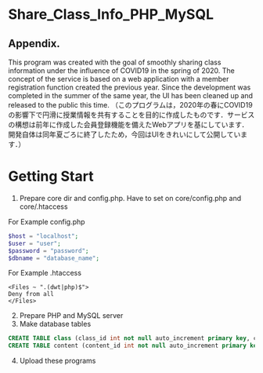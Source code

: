 # Share_Class_Info_PHP_MySQL

## Appendix.

This program was created with the goal of smoothly sharing class information under the influence of COVID19 in the spring of 2020. The concept of the service is based on a web application with a member registration function created the previous year. Since the development was completed in the summer of the same year, the UI has been cleaned up and released to the public this time.
（このプログラムは，2020年の春にCOVID19の影響下で円滑に授業情報を共有することを目的に作成したものです．サービスの構想は前年に作成した会員登録機能を備えたWebアプリを基にしています．開発自体は同年夏ごろに終了したため，今回はUIをきれいにして公開しています．）

# Getting Start

1. Prepare core dir and config.php. Have to set on core/config.php and core/.htaccess

For Example config.php
~~~ PHP
$host = "localhost";
$user = "user";
$password = "password";
$dbname = "database_name";
~~~
For Example .htaccess
~~~ .htaccess
<Files ~ ".(dwt|php)$">
Deny from all
</Files>
~~~

2. Prepare PHP and MySQL server
3. Make database tables
~~~ SQL
CREATE TABLE class (class_id int not null auto_increment primary key, classname varchar(100) not null);
CREATE TABLE content (content_id int not null auto_increment primary key, class_id int not null, content varchar(300) not null);
~~~
4. Upload these programs
